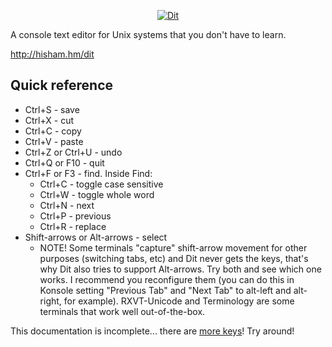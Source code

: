 <p align="center"><a href="http://hisham.hm/dit"><img border="0" src="http://hisham.hm/dit/dit-white.jpg" alt="Dit"></a></p>

A console text editor for Unix systems that you don't have to learn.

http://hisham.hm/dit

Quick reference
---------------

* Ctrl+S - save
* Ctrl+X - cut
* Ctrl+C - copy
* Ctrl+V - paste
* Ctrl+Z or Ctrl+U - undo
* Ctrl+Q or F10 - quit
* Ctrl+F or F3 - find. Inside Find:
  * Ctrl+C - toggle case sensitive
  * Ctrl+W - toggle whole word
  * Ctrl+N - next
  * Ctrl+P - previous
  * Ctrl+R - replace
* Shift-arrows or Alt-arrows - select
  * NOTE! Some terminals "capture" shift-arrow movement for other purposes (switching tabs, etc) and Dit never gets the keys, that's why Dit also tries to support Alt-arrows. Try both and see which one works. I recommend you reconfigure them (you can do this in Konsole setting "Previous Tab" and "Next Tab" to alt-left and alt-right, for example). RXVT-Unicode and Terminology are some terminals that work well out-of-the-box.
        
This documentation is incomplete... there are [more keys](https://github.com/hishamhm/dit/blob/master/bindings/default)! Try around!

